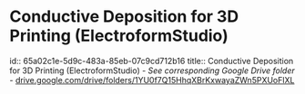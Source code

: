# Conductive Deposition for 3D Printing (ElectroformStudio)
id:: 65a02c1e-5d9c-483a-85eb-07c9cd712b16
title:: Conductive Deposition for 3D Printing (ElectroformStudio)
	- *See corresponding Google Drive folder*
		- [drive.google.com/drive/folders/1YU0f7Q15HhqXBrKxwayaZWn5PXUoFlXL](https://drive.google.com/drive/folders/1YU0f7Q15HhqXBrKxwayaZWn5PXUoFlXL?usp=sharing)